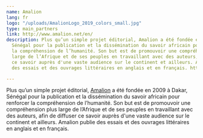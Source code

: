 ```yaml
---
name: Amalion
lang: fr
logo: "/uploads/AmalionLogo_2019_colors_small.jpg"
type: main_partners
link: http://www.amalion.net/en/
description: Plus qu’un simple projet éditorial, Amalion a été fondée en 2009 à Dakar,
  Sénégal pour la publication et la dissémination du savoir africain pour renforcer
  la compréhension de l’humanité. Son but est de promouvoir une compréhension plus
  large de l’Afrique et de ses peuples en travaillant avec des auteurs, afin de diffuser
  ce savoir auprès d'une vaste audience sur le continent et ailleurs. Amalion publie
  des essais et des ouvrages littéraires en anglais et en français. http://www.amalion.net

---
```

Plus qu’un simple projet éditorial, [Amalion](http://www.amalion.net/en/) a été fondée en 2009 à Dakar, Sénégal pour la publication et la dissémination du savoir africain pour renforcer la compréhension de l’humanité. Son but est de promouvoir une compréhension plus large de l’Afrique et de ses peuples en travaillant avec des auteurs, afin de diffuser ce savoir auprès d'une vaste audience sur le continent et ailleurs. Amalion publie des essais et des ouvrages littéraires en anglais et en français.